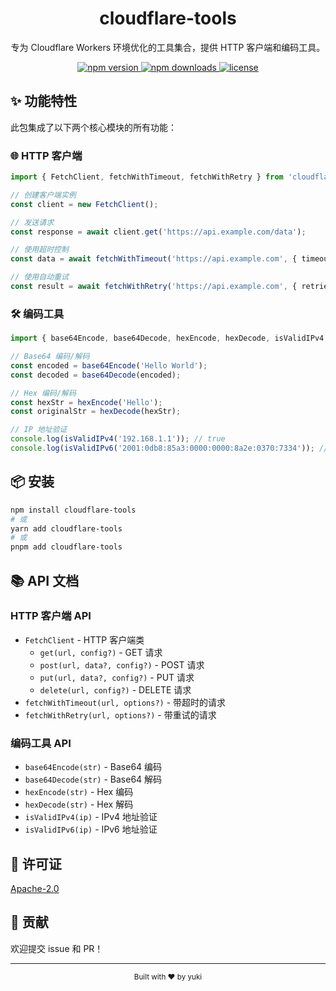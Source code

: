 <div align="center">
  <h1>cloudflare-tools</h1>
  <p>专为 Cloudflare Workers 环境优化的工具集合，提供 HTTP 客户端和编码工具。</p>
  <p>
    <a href="https://www.npmjs.com/package/cloudflare-tools">
      <img src="https://img.shields.io/npm/v/cloudflare-tools.svg" alt="npm version" />
    </a>
    <a href="https://www.npmjs.com/package/cloudflare-tools">
      <img src="https://img.shields.io/npm/dm/cloudflare-tools.svg" alt="npm downloads" />
    </a>
    <a href="https://github.com/cloudflare-tools/cloudflare-tools/blob/main/LICENSE">
      <img src="https://img.shields.io/npm/l/cloudflare-tools.svg" alt="license" />
    </a>
  </p>
</div>

## ✨ 功能特性

此包集成了以下两个核心模块的所有功能：

### 🌐 HTTP 客户端

```typescript
import { FetchClient, fetchWithTimeout, fetchWithRetry } from 'cloudflare-tools';

// 创建客户端实例
const client = new FetchClient();

// 发送请求
const response = await client.get('https://api.example.com/data');

// 使用超时控制
const data = await fetchWithTimeout('https://api.example.com', { timeout: 5000 });

// 使用自动重试
const result = await fetchWithRetry('https://api.example.com', { retries: 3 });
```

### 🛠️ 编码工具

```typescript
import { base64Encode, base64Decode, hexEncode, hexDecode, isValidIPv4, isValidIPv6 } from 'cloudflare-tools';

// Base64 编码/解码
const encoded = base64Encode('Hello World');
const decoded = base64Decode(encoded);

// Hex 编码/解码
const hexStr = hexEncode('Hello');
const originalStr = hexDecode(hexStr);

// IP 地址验证
console.log(isValidIPv4('192.168.1.1')); // true
console.log(isValidIPv6('2001:0db8:85a3:0000:0000:8a2e:0370:7334')); // true
```

## 📦 安装

```bash
npm install cloudflare-tools
# 或
yarn add cloudflare-tools
# 或
pnpm add cloudflare-tools
```

## 📚 API 文档

### HTTP 客户端 API

- `FetchClient` - HTTP 客户端类
    - `get(url, config?)` - GET 请求
    - `post(url, data?, config?)` - POST 请求
    - `put(url, data?, config?)` - PUT 请求
    - `delete(url, config?)` - DELETE 请求
- `fetchWithTimeout(url, options?)` - 带超时的请求
- `fetchWithRetry(url, options?)` - 带重试的请求

### 编码工具 API

- `base64Encode(str)` - Base64 编码
- `base64Decode(str)` - Base64 解码
- `hexEncode(str)` - Hex 编码
- `hexDecode(str)` - Hex 解码
- `isValidIPv4(ip)` - IPv4 地址验证
- `isValidIPv6(ip)` - IPv6 地址验证

## 📄 许可证

[Apache-2.0](./LICENSE)

## 🤝 贡献

欢迎提交 issue 和 PR！

---

<div align="center">
  <sub>Built with ❤️ by yuki</sub>
</div>
